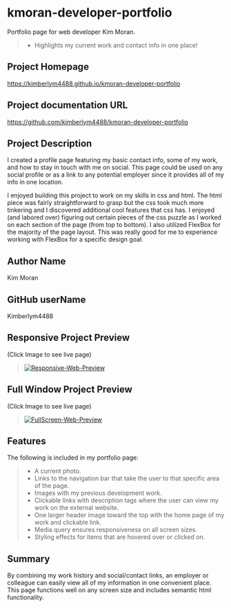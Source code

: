 # kmoran-developer-portfolio
Portfolio page for web developer Kim Moran.
> * Highlights my current work and contact info in one place!

## Project Homepage
https://kimberlym4488.github.io/kmoran-developer-portfolio

## Project documentation URL
https://github.com/kimberlym4488/kmoran-developer-portfolio

## Project Description
I created a profile page featuring my basic contact info, some of my work, and how to stay in touch with me on social.  This page could be used on any social profile or as a link to any potential employer since it provides all of my info in one location.

I enjoyed building this project to work on my skills in css and html. The html piece was fairly straightforward to grasp but the css took much more tinkering and I discovered additional cool features that css has. I enjoyed (and labored over) figuring out certain pieces of the css puzzle as I worked on each section of the page (from top to bottom). I also utilized FlexBox for the majority of the page layout. This was really good for me to experience working with FlexBox for a specific design goal.

## Author Name
Kim Moran
## GitHub userName
Kimberlym4488

## Responsive Project Preview 
(Click Image to see live page)

>[![Responsive-Web-Preview](https://user-images.githubusercontent.com/92805933/141605712-5d49ef95-77b2-4db9-b852-3d496da29d40.PNG)](https://kimberlym4488.github.io/kmoran-developer-portfolio)


## Full Window Project Preview 
(Click Image to see live page)

>[![FullScreen-Web-Preview](https://user-images.githubusercontent.com/92805933/141605796-16a86d14-e89a-4a91-8751-090fb1dd07ae.PNG)](https://kimberlym4488.github.io/kmoran-developer-portfolio)    



## Features

The following is included in my portfolio page:

> * A current photo.
> * Links to the navigation bar that take the user to that specific area of the page.
> * Images with my previous development work.
> * Clickable links with description tags where the user can view my work on the external website.
> * One larger header image toward the top with the home page of my work and clickable link.
> * Media query ensures responsiveness on all screen sizes.
> * Styling effects for items that are hovered over or clicked on.

## Summary

By combining my work history and social/contact links, an employer or colleague can easily view all of my information in one convenient place. This page functions well on any screen size and includes semantic html functionality.